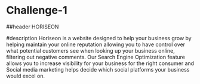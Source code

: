 # Challenge-1

##header
HORISEON

#description
Horiseon is a website designed to help your business grow by helping maintain your online reputation allowing you to have control over what potential customers see when looking up your business online, filtering out negative comments. Our Search Engine Optimization feature allows you to increase visibility for your business for the right consumer and Social media marketing helps decide which social platforms your business would excel on. 
